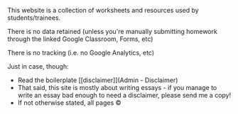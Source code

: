 This website is a collection of worksheets and resources used by students/trainees.  

There is no data retained (unless you're  manually submitting homework through the linked Google Classroom, Forms, etc) 

There is no tracking (i.e. no Google Analytics, etc)  

Just in case, though:  
* Read the boilerplate [[disclaimer]](Admin - Disclaimer)  
* That said, this site is mostly about writing essays - if you manage to write an essay bad enough to need a disclaimer, please send me a copy!  
* If not otherwise stated, all pages &copy;<a href="http://alba-english.org">

